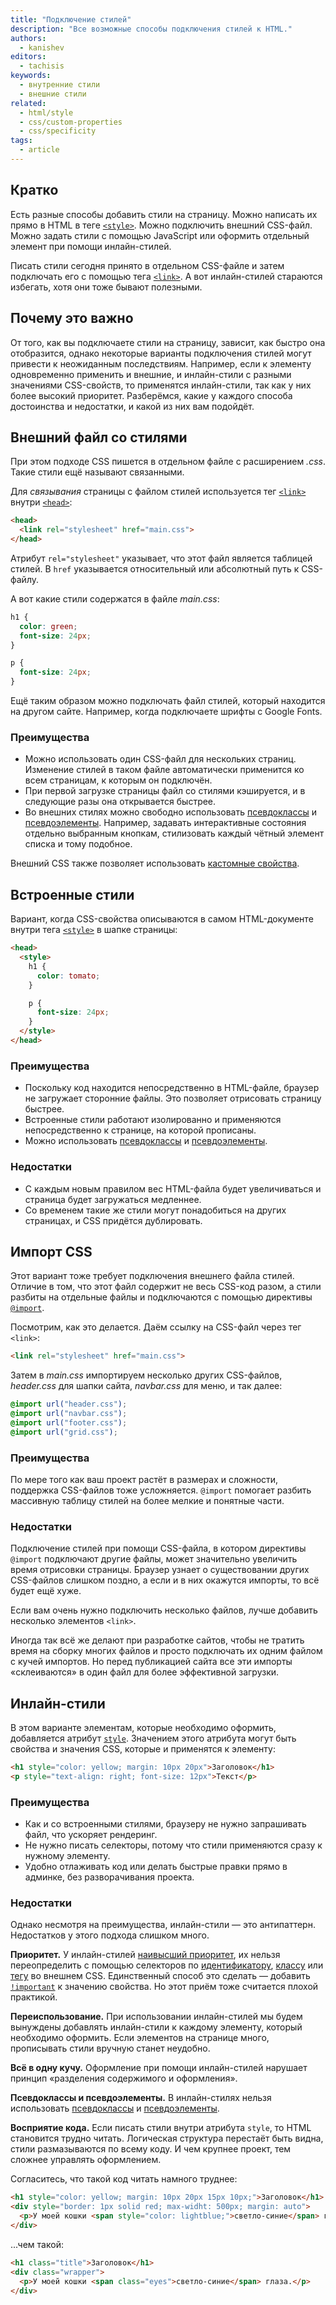 ```yaml
---
title: "Подключение стилей"
description: "Все возможные способы подключения стилей к HTML."
authors:
  - kanishev
editors:
  - tachisis
keywords:
  - внутренние стили
  - внешние стили
related:
  - html/style
  - css/custom-properties
  - css/specificity
tags:
  - article
---
```


## Кратко

Есть разные способы добавить стили на страницу. Можно написать их прямо в HTML в теге [`<style>`](/html/style/). Можно подключить внешний CSS-файл. Можно задать стили с помощью JavaScript или оформить отдельный элемент при помощи инлайн-стилей.

Писать стили сегодня принято в отдельном CSS-файле и затем подключать его с помощью тега [`<link>`](/html/link/). А вот инлайн-стилей стараются избегать, хотя они тоже бывают полезными.

## Почему это важно

От того, как вы подключаете стили на страницу, зависит, как быстро она отобразится, однако некоторые варианты подключения стилей могут привести к неожиданным последствиям. Например, если к элементу одновременно применить и внешние, и инлайн-стили с разными значениями CSS-свойств, то применятся инлайн-стили, так как у них более высокий приоритет. Разберёмся, какие у каждого способа достоинства и недостатки, и какой из них вам подойдёт.

## Внешний файл со стилями

При этом подходе CSS пишется в отдельном файле с расширением _.css_. Такие стили ещё называют связанными.

Для _связывания_ страницы с файлом стилей используется тег [`<link>`](/html/link/) внутри [`<head>`](/html/head/):

```html
<head>
  <link rel="stylesheet" href="main.css">
</head>
```

Атрибут `rel="stylesheet"` указывает, что этот файл является таблицей стилей. В `href` указывается относительный или абсолютный путь к CSS-файлу.

А вот какие стили содержатся в файле _main.css_:

```css
h1 {
  color: green;
  font-size: 24px;
}

p {
  font-size: 24px;
}
```

Ещё таким образом можно подключать файл стилей, который находится на другом сайте. Например, когда подключаете шрифты с Google Fonts.

### Преимущества

- Можно использовать один CSS-файл для нескольких страниц. Изменение стилей в таком файле автоматически применится ко всем страницам, к которым он подключён.
- При первой загрузке страницы файл со стилями кэшируется, и в следующие разы она открывается быстрее.
- Во внешних стилях можно свободно использовать [псевдоклассы](/css/pseudoclasses/) и [псевдоэлементы](/css/pseudoelements/). Например, задавать интерактивные состояния отдельно выбранным кнопкам, стилизовать каждый чётный элемент списка и тому подобное.

Внешний CSS также позволяет использовать [кастомные свойства](/css/custom-properties/).

## Встроенные стили

Вариант, когда CSS-свойства описываются в самом HTML-документе внутри тега [`<style>`](/html/style/) в шапке страницы:

```html
<head>
  <style>
    h1 {
      color: tomato;
    }

    p {
      font-size: 24px;
    }
  </style>
</head>
```

### Преимущества

- Поскольку код находится непосредственно в HTML-файле, браузер не загружает сторонние файлы. Это позволяет отрисовать страницу быстрее.
- Встроенные стили работают изолированно и применяются непосредственно к странице, на которой прописаны.
- Можно использовать [псевдоклассы](/css/pseudoclasses/) и [псевдоэлементы](/css/pseudoelements/).

### Недостатки

- С каждым новым правилом вес HTML-файла будет увеличиваться и страница будет загружаться медленнее.
- Со временем такие же стили могут понадобиться на других страницах, и CSS придётся дублировать.

## Импорт CSS

Этот вариант тоже требует подключения внешнего файла стилей. Отличие в том, что этот файл содержит не весь CSS-код разом, а стили разбиты на отдельные файлы и подключаются с помощью директивы [`@import`](/css/import/).

Посмотрим, как это делается. Даём ссылку на CSS-файл через тег `<link>`:

```html
<link rel="stylesheet" href="main.css">
```

Затем в _main.css_ импортируем несколько других CSS-файлов, _header.css_ для шапки сайта, _navbar.css_ для меню, и так далее:

```css
@import url("header.css");
@import url("navbar.css");
@import url("footer.css");
@import url("grid.css");
```

### Преимущества

По мере того как ваш проект растёт в размерах и сложности, поддержка CSS-файлов тоже усложняется. `@import` помогает разбить массивную таблицу стилей на более мелкие и понятные части.

### Недостатки

Подключение стилей при помощи CSS-файла, в котором директивы `@import` подключают другие файлы, может значительно увеличить время отрисовки страницы. Браузер узнает о существовании других CSS-файлов слишком поздно, а если и в них окажутся импорты, то всё будет ещё хуже.

Если вам очень нужно подключить несколько файлов, лучше добавить несколько элементов `<link>`.

Иногда так всё же делают при разработке сайтов, чтобы не тратить время на сборку многих файлов и просто подключать их одним файлом с кучей импортов. Но перед публикацией сайта все эти импорты «склеиваются» в один файл для более эффективной загрузки.

## Инлайн-стили

В этом варианте элементам, которые необходимо оформить, добавляется атрибут [`style`](/html/global-attrs/#style). Значением этого атрибута могут быть свойства и значения CSS, которые и применятся к элементу:

```html
<h1 style="сolor: yellow; margin: 10px 20px">Заголовок</h1>
<p style="text-align: right; font-size: 12px">Текст</p>
```

### Преимущества

- Как и со встроенными стилями, браузеру не нужно запрашивать файл, что ускоряет рендеринг.
- Не нужно писать селекторы, потому что стили применяются сразу к нужному элементу.
- Удобно отлаживать код или делать быстрые правки прямо в админке, без разворачивания проекта.

### Недостатки

Однако несмотря на преимущества, инлайн-стили — это антипаттерн. Недостатков у этого подхода слишком много.

**Приоритет.** У инлайн-стилей [наивысший приоритет](/css/specificity/#atribut-style), их нельзя переопределить с помощью селекторов по [идентификатору](/css/id-selector/), [классу](/css/class-selector/) или [тегу](/css/tag-selector/) во внешнем CSS. Единственный способ это сделать — добавить [`!important`](/css/important/) к значению свойства. Но этот приём тоже считается плохой практикой.

**Переиспользование.** При использовании инлайн-стилей мы будем вынуждены добавлять инлайн-стили к каждому элементу, который необходимо оформить. Если элементов на странице много, прописывать стили вручную станет неудобно.

**Всё в одну кучу.** Оформление при помощи инлайн-стилей нарушает принцип «разделения содержимого и оформления».

**Псевдоклассы и псевдоэлементы.** В инлайн-стилях нельзя использовать [псевдоклассы](/css/pseudoclasses/) и [псевдоэлементы](/css/pseudoelements/).

**Восприятие кода.** Если писать стили внутри атрибута `style`, то HTML становится трудно читать. Логическая структура перестаёт быть видна, стили размазываются по всему коду. И чем крупнее проект, тем сложнее управлять оформлением.

Согласитесь, что такой код читать намного труднее:

```html
<h1 style="сolor: yellow; margin: 10px 20px 15px 10px;">Заголовок</h1>
<div style="border: 1px solid red; max-widht: 500px; margin: auto">
  <p>У моей кошки <span style="color: lightblue;">светло-синие</span> глаза.</p>
</div>
```

...чем такой:

```html
<h1 class="title">Заголовок</h1>
<div class="wrapper">
  <p>У моей кошки <span class="eyes">светло-синие</span> глаза.</p>
</div>
```
